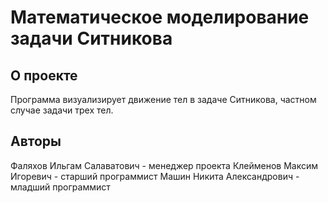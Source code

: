 # Математическое моделирование задачи Ситникова

## О проекте
Программа визуализирует движение тел в задаче Ситникова, частном случае задачи трех тел.


## Авторы
Фаляхов Ильгам Салаватович - менеджер проекта
Клейменов Максим Игоревич - старший программист
Машин Никита Александрович - младший программист
